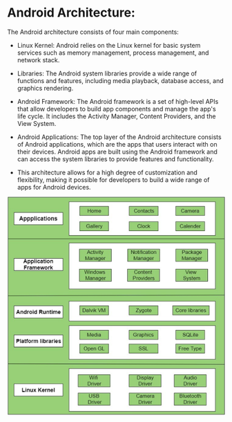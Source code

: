 # Android Architecture:
The Android architecture consists of four main components:

- Linux Kernel: Android relies on the Linux kernel for basic system services such as memory management, process management, and network stack.

- Libraries: The Android system libraries provide a wide range of functions and features, including media playback, database access, and graphics rendering.

- Android Framework: The Android framework is a set of high-level APIs that allow developers to build app components and manage the app's life cycle. It includes the Activity Manager, Content Providers, and the View System.

- Android Applications: The top layer of the Android architecture consists of Android applications, which are the apps that users interact with on their devices. Android apps are built using the Android framework and can access the system libraries to provide features and functionality.

- This architecture allows for a high degree of customization and flexibility, making it possible for developers to build a wide range of apps for Android devices.

<img src="./images/android.png" width=800>
